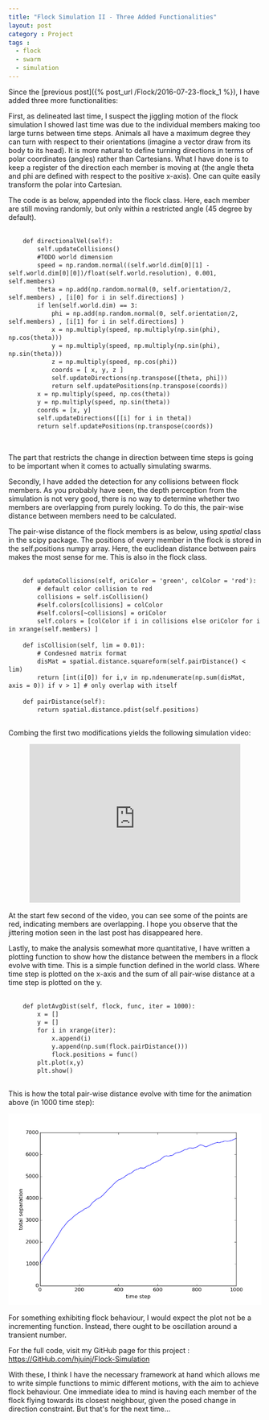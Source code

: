 ```yaml
---
title: "Flock Simulation II - Three Added Functionalities"
layout: post
category : Project
tags :
  - flock
  - swarm
  - simulation
---
```

Since the [previous post]({% post_url /Flock/2016-07-23-flock_1 %}), I have added three more functionalities:

First, as delineated last time, I suspect the jiggling motion of the flock simulation I showed last time was due to the individual members making too large turns between time steps. Animals all have a maximum degree they can turn with respect to their orientations (imagine a vector draw from its body to its head). It is more natural to define turning directions in terms of polar coordinates (angles) rather than Cartesians. What I have done is to keep a register of the direction each member is moving at (the angle theta and phi are defined with respect to the positive x-axis). One can quite easily transform the polar into Cartesian.

The code is as below, appended into the flock class. Here, each member are still moving randomly, but only within a restricted angle (45 degree by default).

<pre>
    <code class="python">
    def directionalVel(self):
        self.updateCollisions()
        #TODO world dimension
        speed = np.random.normal((self.world.dim[0][1] - self.world.dim[0][0])/float(self.world.resolution), 0.001, self.members)
        theta = np.add(np.random.normal(0, self.orientation/2, self.members) , [i[0] for i in self.directions] )
        if len(self.world.dim) == 3:
            phi = np.add(np.random.normal(0, self.orientation/2, self.members) , [i[1] for i in self.directions] )
            x = np.multiply(speed, np.multiply(np.sin(phi), np.cos(theta)))
            y = np.multiply(speed, np.multiply(np.sin(phi), np.sin(theta)))
            z = np.multiply(speed, np.cos(phi))
            coords = [ x, y, z ]
            self.updateDirections(np.transpose([theta, phi]))
            return self.updatePositions(np.transpose(coords))
        x = np.multiply(speed, np.cos(theta))
        y = np.multiply(speed, np.sin(theta))
        coords = [x, y]
        self.updateDirections([[i] for i in theta])
        return self.updatePositions(np.transpose(coords))

        </code>
</pre>
The part that restricts the change in direction between time steps is going to be important when it comes to actually simulating swarms.


Secondly, I have added the detection for any collisions between flock members. As you probably have seen, the depth perception from the simulation is not very good, there is no way to determine whether two members are overlapping from purely looking. To do this, the pair-wise distance between members need to be calculated.

The pair-wise distance of the flock members is as below, using *spatial* class in the scipy package. The positions of every member in the flock is stored in the self.positions numpy array. Here, the euclidean distance between pairs makes the most sense for me. This is also in the flock class.

<pre>
    <code class="python">
    def updateCollisions(self, oriColor = 'green', colColor = 'red'):
        # default color collision to red
        collisions = self.isCollision()
        #self.colors[collisions] = colColor
        #self.colors[~collisions] = oriColor
        self.colors = [colColor if i in collisions else oriColor for i in xrange(self.members) ]

    def isCollision(self, lim = 0.01):
        # Condesned matrix format
        disMat = spatial.distance.squareform(self.pairDistance() < lim)
        return [int(i[0]) for i,v in np.ndenumerate(np.sum(disMat, axis = 0)) if v > 1] # only overlap with itself

    def pairDistance(self):
        return spatial.distance.pdist(self.positions)
        </code>
</pre>

Combing the first two modifications yields the following simulation video:
<div align="center">
<iframe width="420" height="315" src="https://www.youtube.com/embed/c6_FnZSKMWM" frameborder="0" allowfullscreen></iframe>
</div>

At the start few second of the video, you can see some of the points are red, indicating members are overlapping. I hope you observe that the jittering motion seen in the last post has disappeared here.

Lastly, to make the analysis somewhat more quantitative, I have written a plotting function to show how the distance between the members in a flock evolve with time. This is a simple function defined in the world class. Where time step is plotted on the x-axis and the sum of all pair-wise distance at a time step is plotted on the y.
<pre>
    <code class="python">
    def plotAvgDist(self, flock, func, iter = 1000):
        x = []
        y = []
        for i in xrange(iter):
            x.append(i)
            y.append(np.sum(flock.pairDistance()))
            flock.positions = func()
        plt.plot(x,y)
        plt.show()
    </code>
</pre>

This is how the total pair-wise distance evolve with time for the animation above (in 1000 time step):

<div style="text-align:center">
<img src = "/assets/img/Flock/II plot directional random.png" alt = "plot" />
</div>


For something exhibiting flock behaviour, I would expect the plot not be a incrementing function. Instead, there ought to be oscillation around a transient number.

For the full code, visit my GitHub page for this project : <https://GitHub.com/hjuinj/Flock-Simulation>

With these, I think I have the necessary framework at hand which allows me to write simple functions to mimic different motions, with the aim to achieve flock behaviour. One immediate idea to mind is having each member of the flock flying towards its closest neighbour, given the posed change in direction constraint. But that's for the next time...
